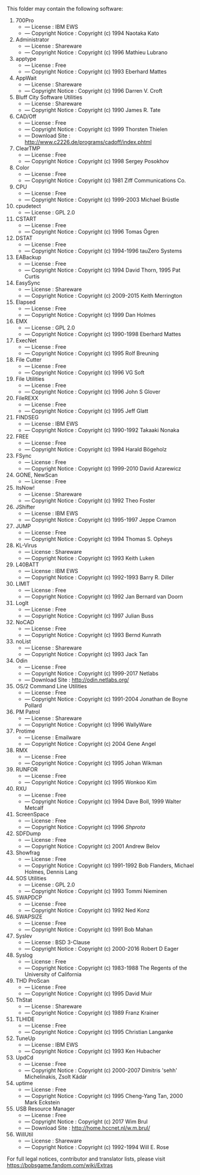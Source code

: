 ﻿This folder may contain the following software:

1. 700Pro
   - — License : IBM EWS
   - — Copyright Notice : Copyright (c) 1994 Naotaka Kato
2. Administrator
   - — License : Shareware
   - — Copyright Notice : Copyright (c) 1996 Mathieu Lubrano
3. apptype
   - — License : Free
   - — Copyright Notice : Copyright (c) 1993 Eberhard Mattes
4. AppWait
   - — License : Shareware
   - — Copyright Notice : Copyright (c) 1996 Darren V. Croft
5. Bluff City Software Utilities
   - — License : Shareware
   - — Copyright Notice : Copyright (c) 1990 James R. Tate
6. CAD/Off
   - — License : Free
   - — Copyright Notice : Copyright (c) 1999 Thorsten Thielen
   - — Download Site : http://www.c2226.de/programs/cadoff/index.phtml
7. ClearTMP
   - — License : Free
   - — Copyright Notice : Copyright (c) 1998 Sergey Posokhov
8. Color
   - — License : Free
   - — Copyright Notice : Copyright (c) 1981 Ziff Communications Co.
9. CPU
   - — License : Free
   - — Copyright Notice : Copyright (c) 1999-2003 Michael Brüstle
10. cpudetect
    - — License : GPL 2.0
11. CSTART
    - — License : Free
    - — Copyright Notice : Copyright (c) 1996 Tomas Ögren
12. DSTAT
    - — License : Free
    - — Copyright Notice : Copyright (c) 1994-1996 tauZero Systems
13. EABackup
    - — License : Free
    - — Copyright Notice : Copyright (c) 1994 David Thorn, 1995 Pat Curtis
14. EasySync
    - — License : Shareware
    - — Copyright Notice : Copyright (c) 2009-2015 Keith Merrington
15. Elapsed
    - — License : Free
    - — Copyright Notice : Copyright (c) 1999 Dan Holmes
16. EMX
    - — License : GPL 2.0
    - — Copyright Notice : Copyright (c) 1990-1998 Eberhard Mattes
17. ExecNet
    - — License : Free
    - — Copyright Notice : Copyright (c) 1995 Rolf Breuning
18. File Cutter
    - — License : Free
    - — Copyright Notice : Copyright (c) 1996 VG Soft
19. File Utilities
    - — License : Free
    - — Copyright Notice : Copyright (c) 1996 John S Glover
20. FileREXX
    - — License : Free
    - — Copyright Notice : Copyright (c) 1995 Jeff Glatt
21. FINDSEG
    - — License : IBM EWS
    - — Copyright Notice : Copyright (c) 1990-1992 Takaaki Nonaka
22. FREE
    - — License : Free
    - — Copyright Notice : Copyright (c) 1994 Harald Bögeholz
23. FSync
    - — License : Free
    - — Copyright Notice : Copyright (c) 1999-2010 David Azarewicz
24. GONE, NewScan
    - — License : Free
25. ItsNow!
    - — License : Shareware
    - — Copyright Notice : Copyright (c) 1992 Theo Foster
26. JShifter
    - — License : IBM EWS
    - — Copyright Notice : Copyright (c) 1995-1997 Jeppe Cramon
27. JUMP
    - — License : Free
    - — Copyright Notice : Copyright (c) 1994 Thomas S. Opheys
28. KL-Virus
    - — License : Shareware
    - — Copyright Notice : Copyright (c) 1993 Keith Luken
29. L40BATT
    - — License : IBM EWS
    - — Copyright Notice : Copyright (c) 1992-1993 Barry R. Diller
30. LIMIT
    - — License : Free
    - — Copyright Notice : Copyright (c) 1992 Jan Bernard van Doorn
31. LogIt
    - — License : Free
    - — Copyright Notice : Copyright (c) 1997 Julian Buss
32. NoCAD
    - — License : Free
    - — Copyright Notice : Copyright (c) 1993 Bernd Kunrath
33. noList
    - — License : Shareware
    - — Copyright Notice : Copyright (c) 1993 Jack Tan
34. Odin
    - — License : Free
    - — Copyright Notice : Copyright (c) 1999-2017 Netlabs
    - — Download Site : http://odin.netlabs.org/
35. OS/2 Command Line Utilities
    - — License : Free
    - — Copyright Notice : Copyright (c) 1991-2004 Jonathan de Boyne Pollard
36. PM Patrol
    - — License : Shareware
    - — Copyright Notice : Copyright (c) 1996 WallyWare
37. Protime
    - — License : Emailware
    - — Copyright Notice : Copyright (c) 2004 Gene Angel
38. RMX
    - — License : Free
    - — Copyright Notice : Copyright (c) 1995 Johan Wikman
39. RUNFOR
    - — License : Free
    - — Copyright Notice : Copyright (c) 1995 Wonkoo Kim
40. RXU
    - — License : Free
    - — Copyright Notice : Copyright (c) 1994 Dave Boll, 1999 Walter Metcalf
41. ScreenSpace
    - — License : Free
    - — Copyright Notice : Copyright (c) 1996 *Shprota*
42. SDFDump
    - — License : Free
    - — Copyright Notice : Copyright (c) 2001 Andrew Belov
43. Showfrag
    - — License : Free
    - — Copyright Notice : Copyright (c) 1991-1992 Bob Flanders, Michael Holmes, Dennis Lang
44. SOS Utilities
    - — License : GPL 2.0
    - — Copyright Notice : Copyright (c) 1993 Tommi Nieminen
45. SWAPDCP
    - — License : Free
    - — Copyright Notice : Copyright (c) 1992 Ned Konz
46. SWAPSIZE
    - — License : Free
    - — Copyright Notice : Copyright (c) 1991 Bob Mahan
47. Syslev
    - — License : BSD 3-Clause
    - — Copyright Notice : Copyright (c) 2000-2016 Robert D Eager
48. Syslog
    - — License : Free
    - — Copyright Notice : Copyright (c) 1983-1988 The Regents of the University of California
49. THD ProScan
    - — License : Free
    - — Copyright Notice : Copyright (c) 1995 David Muir
50. ThStat
    - — License : Shareware
    - — Copyright Notice : Copyright (c) 1989 Franz Krainer
51. TLHIDE
    - — License : Free
    - — Copyright Notice : Copyright (c) 1995 Christian Langanke
52. TuneUp
    - — License : IBM EWS
    - — Copyright Notice : Copyright (c) 1993 Ken Hubacher
53. UpdCd
    - — License : Free
    - — Copyright Notice : Copyright (c) 2000-2007 Dimitris 'sehh' Michelinakis, Zsolt Kádár
54. uptime
    - — License : Free
    - — Copyright Notice : Copyright (c) 1995 Cheng-Yang Tan, 2000 Mark Eckstein
55. USB Resource Manager
    - — License : Free
    - — Copyright Notice : Copyright (c) 2017 Wim Brul
    - — Download Site : http://home.hccnet.nl/w.m.brul/
56. WillUtil
    - — License : Shareware
    - — Copyright Notice : Copyright (c) 1992-1994 Will E. Rose

For full legal notices, contributor and translator lists, please visit https://bobsgame.fandom.com/wiki/Extras